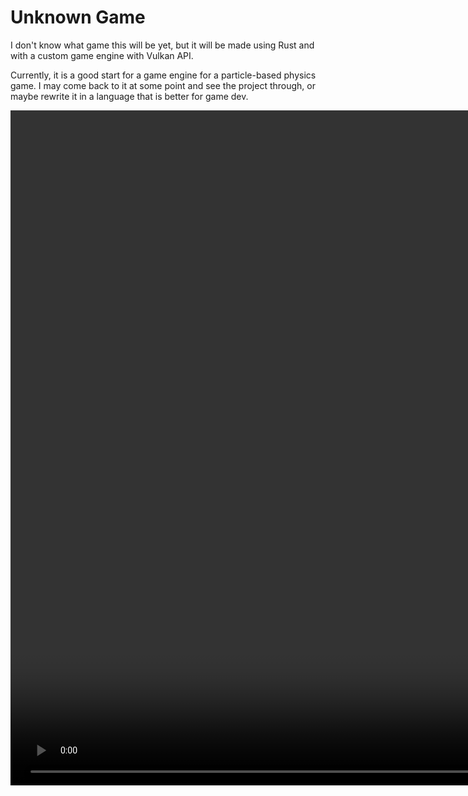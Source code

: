 # Unknown Game

I don't know what game this will be yet, but it will be made using Rust and with a custom game engine with Vulkan API.

Currently, it is a good start for a game engine for a particle-based physics game. I may come back to it at some point and see the project through, or maybe rewrite it in a language that is better for game dev.

<video width="1920" height="1080" controls>
    <source src="./demo/unknown-game-demo.mp4" type="video/mp4">
</video>

